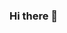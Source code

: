 ### Hi there 👋

<!--
**oluwaeinstein007/oluwaeinstein007** is a ✨ _special_ ✨ repository because its `README.md` (this file) appears on your GitHub profile.

Here are some ideas to get you started:

- 🔭 I’m currently working on ...
- 🌱 I’m currently learning ...
- 👯 I’m looking to collaborate on ...
- 🤔 I’m looking for help with ...
- 💬 Ask me about ...
- 📫 How to reach me: ...
- 😄 Pronouns: ...
- ⚡ Fun fact: ...
<a href="https://app.daily.dev/oluwaeinstein"><img src="https://api.daily.dev/devcards/ec9b7462d12442079d4db883cea4b3aa.png?r=lig" width="400" alt="Sanni, Olanrewaju's Dev Card"/></a>
-->

